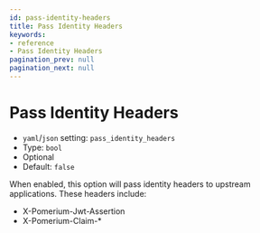 ```yaml
---
id: pass-identity-headers
title: Pass Identity Headers
keywords:
- reference
- Pass Identity Headers
pagination_prev: null
pagination_next: null
---
```



# Pass Identity Headers
- `yaml`/`json` setting: `pass_identity_headers`
- Type: `bool`
- Optional
- Default: `false`

When enabled, this option will pass identity headers to upstream applications. These headers include:

- X-Pomerium-Jwt-Assertion
- X-Pomerium-Claim-*

